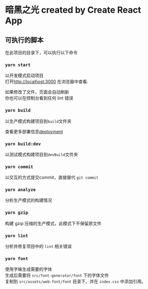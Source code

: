 # 暗黑之光 created by Create React App

## 可执行的脚本

在此项目的目录下，可以执行以下命令

### `yarn start`

以开发模式启动项目\
打开[http://localhost:3000](http://localhost:3000) 在浏览器中查看.

如果修改了文件，页面会自动刷新\
你也可以在控制台看到任何 lint 错误

### `yarn build`

以生产模式构建项目到`build`文件夹

查看更多部署信息[deployment](https://facebook.github.io/create-react-app/docs/deployment)

### `yarn build:dev`

以测试模式构建项目到`devBuild`文件夹

### `yarn commit`

以交互的方式提交commit，直接替代 `git commit`

### `yarn analyze`

分析生产模式的构建情况

### `yarn gzip`

构建 gzip 压缩的生产模式，此模式下不保留原文件

### `yarn lint`

分析并修复项目中的 `lint` 相关错误

### `yarn font`

使用字蛛生成需要的字体\
生成后需要将 `src/font-generator/font` 下的字体文件\
复制到 `src/assets/web-font/font` 目录下，并在 `index.css` 中添加引用。

